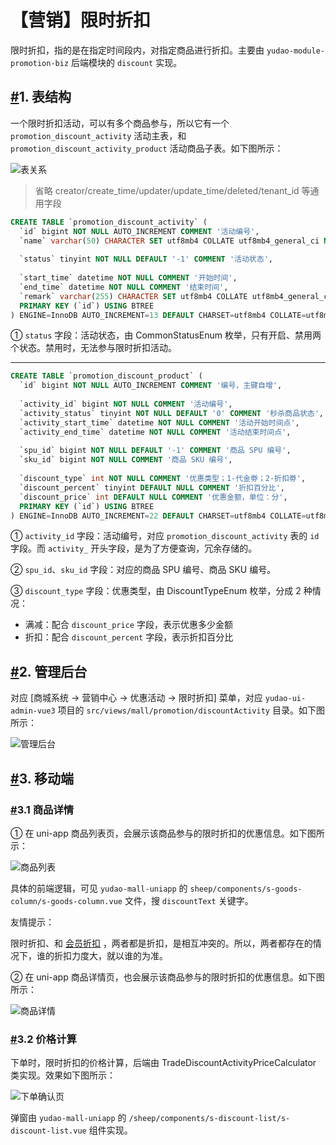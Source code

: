 # 【营销】限时折扣

限时折扣，指的是在指定时间段内，对指定商品进行折扣。主要由 `yudao-module-promotion-biz` 后端模块的 `discount` 实现。

## [#](https://doc.iocoder.cn/mall/promotion-discount/#_1-表结构)1. 表结构

一个限时折扣活动，可以有多个商品参与，所以它有一个 `promotion_discount_activity` 活动主表，和 `promotion_discount_activity_product` 活动商品子表。如下图所示：

![表关系](https://doc.iocoder.cn/img/%E5%95%86%E5%9F%8E%E6%89%8B%E5%86%8C/%E9%99%90%E6%97%B6%E6%8A%98%E6%89%A3/%E8%A1%A8%E5%85%B3%E7%B3%BB.png)

> 省略 creator/create_time/updater/update_time/deleted/tenant_id 等通用字段

```sql
CREATE TABLE `promotion_discount_activity` (
  `id` bigint NOT NULL AUTO_INCREMENT COMMENT '活动编号',
  `name` varchar(50) CHARACTER SET utf8mb4 COLLATE utf8mb4_general_ci NOT NULL DEFAULT '' COMMENT '活动标题',
  
  `status` tinyint NOT NULL DEFAULT '-1' COMMENT '活动状态',
  
  `start_time` datetime NOT NULL COMMENT '开始时间',
  `end_time` datetime NOT NULL COMMENT '结束时间',
  `remark` varchar(255) CHARACTER SET utf8mb4 COLLATE utf8mb4_general_ci DEFAULT '' COMMENT '备注',
  PRIMARY KEY (`id`) USING BTREE
) ENGINE=InnoDB AUTO_INCREMENT=13 DEFAULT CHARSET=utf8mb4 COLLATE=utf8mb4_general_ci COMMENT='限时折扣活动';
```

① `status` 字段：活动状态，由 CommonStatusEnum 枚举，只有开启、禁用两个状态。禁用时，无法参与限时折扣活动。

------

```sql
CREATE TABLE `promotion_discount_product` (
  `id` bigint NOT NULL AUTO_INCREMENT COMMENT '编号，主键自增',
  
  `activity_id` bigint NOT NULL COMMENT '活动编号',
  `activity_status` tinyint NOT NULL DEFAULT '0' COMMENT '秒杀商品状态',
  `activity_start_time` datetime NOT NULL COMMENT '活动开始时间点',
  `activity_end_time` datetime NOT NULL COMMENT '活动结束时间点',
  
  `spu_id` bigint NOT NULL DEFAULT '-1' COMMENT '商品 SPU 编号',
  `sku_id` bigint NOT NULL COMMENT '商品 SKU 编号',
  
  `discount_type` int NOT NULL COMMENT '优惠类型；1-代金劵；2-折扣劵',
  `discount_percent` tinyint DEFAULT NULL COMMENT '折扣百分比',
  `discount_price` int DEFAULT NULL COMMENT '优惠金额，单位：分',
  PRIMARY KEY (`id`) USING BTREE
) ENGINE=InnoDB AUTO_INCREMENT=22 DEFAULT CHARSET=utf8mb4 COLLATE=utf8mb4_general_ci COMMENT='限时折扣商品\n';
```

① `activity_id` 字段：活动编号，对应 `promotion_discount_activity` 表的 `id` 字段。而 `activity_` 开头字段，是为了方便查询，冗余存储的。

② `spu_id`、`sku_id` 字段：对应的商品 SPU 编号、商品 SKU 编号。

③ `discount_type` 字段：优惠类型，由 DiscountTypeEnum 枚举，分成 2 种情况：

- 满减：配合 `discount_price` 字段，表示优惠多少金额
- 折扣：配合 `discount_percent` 字段，表示折扣百分比

## [#](https://doc.iocoder.cn/mall/promotion-discount/#_2-管理后台)2. 管理后台

对应 [商城系统 -> 营销中心 -> 优惠活动 -> 限时折扣] 菜单，对应 `yudao-ui-admin-vue3` 项目的 `src/views/mall/promotion/discountActivity` 目录。如下图所示：

![管理后台](https://doc.iocoder.cn/img/%E5%95%86%E5%9F%8E%E6%89%8B%E5%86%8C/%E9%99%90%E6%97%B6%E6%8A%98%E6%89%A3/%E7%AE%A1%E7%90%86%E5%90%8E%E5%8F%B0.png)

## [#](https://doc.iocoder.cn/mall/promotion-discount/#_3-移动端)3. 移动端

### [#](https://doc.iocoder.cn/mall/promotion-discount/#_3-1-商品详情)3.1 商品详情

① 在 uni-app 商品列表页，会展示该商品参与的限时折扣的优惠信息。如下图所示：

![商品列表](https://doc.iocoder.cn/img/%E5%95%86%E5%9F%8E%E6%89%8B%E5%86%8C/%E9%99%90%E6%97%B6%E6%8A%98%E6%89%A3/%E5%95%86%E5%93%81%E5%88%97%E8%A1%A8.png)

具体的前端逻辑，可见 `yudao-mall-uniapp` 的 `sheep/components/s-goods-column/s-goods-column.vue` 文件，搜 `discountText` 关键字。

友情提示：

限时折扣、和 [会员折扣](https://doc.iocoder.cn/member/level) ，两者都是折扣，是相互冲突的。所以，两者都存在的情况下，谁的折扣力度大，就以谁的为准。

② 在 uni-app 商品详情页，也会展示该商品参与的限时折扣的优惠信息。如下图所示：

![商品详情](https://doc.iocoder.cn/img/%E5%95%86%E5%9F%8E%E6%89%8B%E5%86%8C/%E9%99%90%E6%97%B6%E6%8A%98%E6%89%A3/%E5%95%86%E5%93%81%E8%AF%A6%E6%83%85.png)

### [#](https://doc.iocoder.cn/mall/promotion-discount/#_3-2-价格计算)3.2 价格计算

下单时，限时折扣的价格计算，后端由 TradeDiscountActivityPriceCalculator 类实现。效果如下图所示：

![下单确认页](https://doc.iocoder.cn/img/%E5%95%86%E5%9F%8E%E6%89%8B%E5%86%8C/%E9%99%90%E6%97%B6%E6%8A%98%E6%89%A3/%E4%B8%8B%E5%8D%95%E7%A1%AE%E8%AE%A4%E9%A1%B5.png)

弹窗由 `yudao-mall-uniapp` 的 `/sheep/components/s-discount-list/s-discount-list.vue` 组件实现。